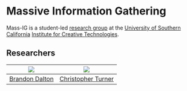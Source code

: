 # Massive Information Gathering  
Mass-IG is a student-led [research group](https://www.cs.usc.edu/students/directed-research) at the [University of Southern California](https://www.usc.edu/) [Institute for Creative Technologies](http://www.ict.usc.edu/).

## Researchers  
<img src="https://avatars2.githubusercontent.com/u/22716543?v=4&s=200" /> | <img src="https://avatars3.githubusercontent.com/u/2086667?v=4&s=200" />
:--------------:|:--------------:
[Brandon Dalton](https://github.com/Brandon7CC) | [Christopher Turner](https://github.com/christopherturner)
